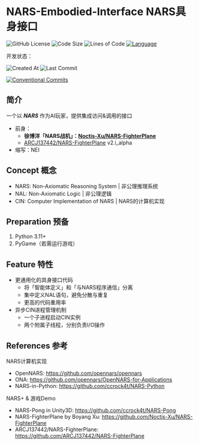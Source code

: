 # NARS-Embodied-Interface NARS具身接口

![GitHub License](https://img.shields.io/github/license/ARCJ137442/PyNEI?style=for-the-badge&color=0288d1)
![Code Size](https://img.shields.io/github/languages/code-size/ARCJ137442/PyNEI?style=for-the-badge&color=0288d1)
![Lines of Code](https://www.aschey.tech/tokei/github.com/ARCJ137442/PyNEI?style=for-the-badge&color=0288d1)
[![Language](https://img.shields.io/badge/language-Python-blue?style=for-the-badge&color=0288d1)](https://www.python.org/)

开发状态：

![Created At](https://img.shields.io/github/created-at/ARCJ137442/PyNEI?style=for-the-badge)
![Last Commit](https://img.shields.io/github/last-commit/ARCJ137442/PyNEI?style=for-the-badge)

[![Conventional Commits](https://img.shields.io/badge/Conventional%20Commits-2.0.0-%23FE5196?style=for-the-badge)](https://conventionalcommits.org)

## 简介

一个以 ***NARS*** 作为AI玩家，提供集成访问&调用的接口

- 前身：
  - **徐博洋「NARS战机」：[Noctis-Xu/NARS-FighterPlane](https://github.com/Noctis-Xu/NARS-FighterPlane)**
  - [ARCJ137442/NARS-FighterPlane](https://github.com/ARCJ137442/NARS-FighterPlane/tree/master/NARS-FighterPlane_v2.i_alpha) v2.i_alpha
- 缩写：NEI

## Concept 概念

- NARS: Non-Axiomatic Reasoning System | 非公理推理系统
- NAL: Non-Axiomatic Logic | 非公理逻辑
- CIN: Computer Implementation of NARS  | NARS的计算机实现

## Preparation 预备

1. Python 3.11+
2. PyGame（若需运行游戏）

## Feature 特性

- 更通用化的具身接口代码
  - 将「智能体定义」和「与NARS程序通信」分离
  - 集中定义NAL语句，避免分散与重复
  - 更高的代码重用率
- 异步CIN进程管理机制
  - 一个子进程启动CIN实例
  - 两个附属子线程，分别负责I/O操作

## References 参考

NARS计算机实现

- OpenNARS: <https://github.com/opennars/opennars>
- ONA: <https://github.com/opennars/OpenNARS-for-Applications>
- NARS-in-Python: <https://github.com/ccrock4t/NARS-Python>

NARS+ & 游戏Demo

- NARS-Pong in Unity3D: <https://github.com/ccrock4t/NARS-Pong>
- NARS-FighterPlane by Boyang Xu: <https://github.com/Noctis-Xu/NARS-FighterPlane>
- ARCJ137442/NARS-FighterPlane: <https://github.com/ARCJ137442/NARS-FighterPlane>
